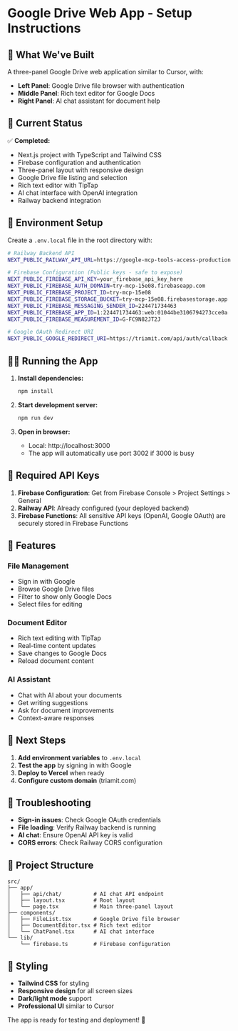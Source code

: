 # Google Drive Web App - Setup Instructions

## 🎉 What We've Built

A three-panel Google Drive web application similar to Cursor, with:
- **Left Panel**: Google Drive file browser with authentication
- **Middle Panel**: Rich text editor for Google Docs
- **Right Panel**: AI chat assistant for document help

## 🚀 Current Status

✅ **Completed:**
- Next.js project with TypeScript and Tailwind CSS
- Firebase configuration and authentication
- Three-panel layout with responsive design
- Google Drive file listing and selection
- Rich text editor with TipTap
- AI chat interface with OpenAI integration
- Railway backend integration

## 🔧 Environment Setup

Create a `.env.local` file in the root directory with:

```bash
# Railway Backend API
NEXT_PUBLIC_RAILWAY_API_URL=https://google-mcp-tools-access-production.up.railway.app

# Firebase Configuration (Public keys - safe to expose)
NEXT_PUBLIC_FIREBASE_API_KEY=your_firebase_api_key_here
NEXT_PUBLIC_FIREBASE_AUTH_DOMAIN=try-mcp-15e08.firebaseapp.com
NEXT_PUBLIC_FIREBASE_PROJECT_ID=try-mcp-15e08
NEXT_PUBLIC_FIREBASE_STORAGE_BUCKET=try-mcp-15e08.firebasestorage.app
NEXT_PUBLIC_FIREBASE_MESSAGING_SENDER_ID=224471734463
NEXT_PUBLIC_FIREBASE_APP_ID=1:224471734463:web:01044be3106794273cce0a
NEXT_PUBLIC_FIREBASE_MEASUREMENT_ID=G-FC9N82JT2J

# Google OAuth Redirect URI
NEXT_PUBLIC_GOOGLE_REDIRECT_URI=https://triamit.com/api/auth/callback
```

## 🏃‍♂️ Running the App

1. **Install dependencies:**
   ```bash
   npm install
   ```

2. **Start development server:**
   ```bash
   npm run dev
   ```

3. **Open in browser:**
   - Local: http://localhost:3000
   - The app will automatically use port 3002 if 3000 is busy

## 🔑 Required API Keys

1. **Firebase Configuration**: Get from Firebase Console > Project Settings > General
2. **Railway API**: Already configured (your deployed backend)
3. **Firebase Functions**: All sensitive API keys (OpenAI, Google OAuth) are securely stored in Firebase Functions

## 🎯 Features

### File Management
- Sign in with Google
- Browse Google Drive files
- Filter to show only Google Docs
- Select files for editing

### Document Editor
- Rich text editing with TipTap
- Real-time content updates
- Save changes to Google Docs
- Reload document content

### AI Assistant
- Chat with AI about your documents
- Get writing suggestions
- Ask for document improvements
- Context-aware responses

## 🚀 Next Steps

1. **Add environment variables** to `.env.local`
2. **Test the app** by signing in with Google
3. **Deploy to Vercel** when ready
4. **Configure custom domain** (triamit.com)

## 🐛 Troubleshooting

- **Sign-in issues**: Check Google OAuth credentials
- **File loading**: Verify Railway backend is running
- **AI chat**: Ensure OpenAI API key is valid
- **CORS errors**: Check Railway CORS configuration

## 📁 Project Structure

```
src/
├── app/
│   ├── api/chat/          # AI chat API endpoint
│   ├── layout.tsx         # Root layout
│   └── page.tsx           # Main three-panel layout
├── components/
│   ├── FileList.tsx       # Google Drive file browser
│   ├── DocumentEditor.tsx # Rich text editor
│   └── ChatPanel.tsx      # AI chat interface
└── lib/
    └── firebase.ts        # Firebase configuration
```

## 🎨 Styling

- **Tailwind CSS** for styling
- **Responsive design** for all screen sizes
- **Dark/light mode** support
- **Professional UI** similar to Cursor

The app is ready for testing and deployment! 🚀

